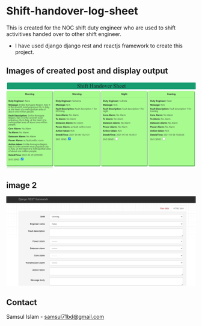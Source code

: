 # Shift-handover-log-sheet

This is created for the NOC shift duty engineer who are used to shift activitives handed over to other shift engineer.
* I have used django django rest and reactjs framework to create this project.

## Images of created post and display output
![alt text](https://github.com/ranafge/shift-handover-log-sheet/blob/master/Untitled.png)
## image 2
![alt text2](https://github.com/ranafge/shift-handover-log-sheet/blob/master/posting%20data.png)

## Contact
Samsul Islam - samsul71bd@gmail.com
